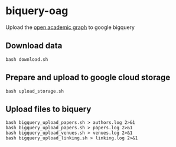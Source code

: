 # biquery-oag
Upload the [open academic graph](https://www.openacademic.ai/oag/) to google bigquery

## Download data
```
bash download.sh
```

## Prepare and upload to google cloud storage 

```
bash upload_storage.sh
```

## Upload files to biquery

```
bash bigquery_upload_papers.sh > authors.log 2>&1
bash bigquery_upload_papers.sh > papers.log 2>&1
bash bigquery_upload_venues.sh > venues.log 2>&1
bash bigquery_upload_linking.sh > linking.log 2>&1
```

